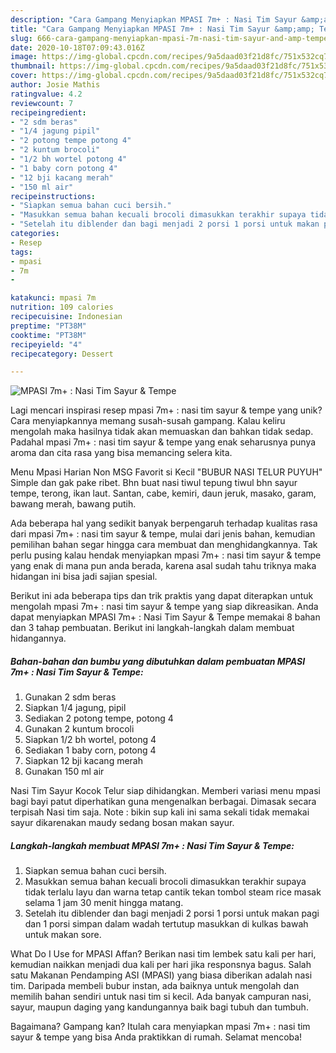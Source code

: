 ```yaml
---
description: "Cara Gampang Menyiapkan MPASI 7m+ : Nasi Tim Sayur &amp;amp; Tempe yang Bikin Ngiler"
title: "Cara Gampang Menyiapkan MPASI 7m+ : Nasi Tim Sayur &amp;amp; Tempe yang Bikin Ngiler"
slug: 666-cara-gampang-menyiapkan-mpasi-7m-nasi-tim-sayur-and-amp-tempe-yang-bikin-ngiler
date: 2020-10-18T07:09:43.016Z
image: https://img-global.cpcdn.com/recipes/9a5daad03f21d8fc/751x532cq70/mpasi-7m-nasi-tim-sayur-tempe-foto-resep-utama.jpg
thumbnail: https://img-global.cpcdn.com/recipes/9a5daad03f21d8fc/751x532cq70/mpasi-7m-nasi-tim-sayur-tempe-foto-resep-utama.jpg
cover: https://img-global.cpcdn.com/recipes/9a5daad03f21d8fc/751x532cq70/mpasi-7m-nasi-tim-sayur-tempe-foto-resep-utama.jpg
author: Josie Mathis
ratingvalue: 4.2
reviewcount: 7
recipeingredient:
- "2 sdm beras"
- "1/4 jagung pipil"
- "2 potong tempe potong 4"
- "2 kuntum brocoli"
- "1/2 bh wortel potong 4"
- "1 baby corn potong 4"
- "12 bji kacang merah"
- "150 ml air"
recipeinstructions:
- "Siapkan semua bahan cuci bersih."
- "Masukkan semua bahan kecuali brocoli dimasukkan terakhir supaya tidak terlalu layu dan warna tetap cantik tekan tombol steam rice masak selama 1 jam 30 menit hingga matang."
- "Setelah itu diblender dan bagi menjadi 2 porsi 1 porsi untuk makan pagi dan 1 porsi simpan dalam wadah tertutup masukkan di kulkas bawah untuk makan sore."
categories:
- Resep
tags:
- mpasi
- 7m
- 

katakunci: mpasi 7m  
nutrition: 109 calories
recipecuisine: Indonesian
preptime: "PT38M"
cooktime: "PT38M"
recipeyield: "4"
recipecategory: Dessert

---
```



![MPASI 7m+ : Nasi Tim Sayur &amp; Tempe](https://img-global.cpcdn.com/recipes/9a5daad03f21d8fc/751x532cq70/mpasi-7m-nasi-tim-sayur-tempe-foto-resep-utama.jpg)

Lagi mencari inspirasi resep mpasi 7m+ : nasi tim sayur &amp; tempe yang unik? Cara menyiapkannya memang susah-susah gampang. Kalau keliru mengolah maka hasilnya tidak akan memuaskan dan bahkan tidak sedap. Padahal mpasi 7m+ : nasi tim sayur &amp; tempe yang enak seharusnya punya aroma dan cita rasa yang bisa memancing selera kita.

Menu Mpasi Harian Non MSG Favorit si Kecil &#34;BUBUR NASI TELUR PUYUH&#34; Simple dan gak pake ribet. Bhn buat nasi tiwul tepung tiwul bhn sayur tempe, terong, ikan laut. Santan, cabe, kemiri, daun jeruk, masako, garam, bawang merah, bawang putih.

Ada beberapa hal yang sedikit banyak berpengaruh terhadap kualitas rasa dari mpasi 7m+ : nasi tim sayur &amp; tempe, mulai dari jenis bahan, kemudian pemilihan bahan segar hingga cara membuat dan menghidangkannya. Tak perlu pusing kalau hendak menyiapkan mpasi 7m+ : nasi tim sayur &amp; tempe yang enak di mana pun anda berada, karena asal sudah tahu triknya maka hidangan ini bisa jadi sajian spesial.


Berikut ini ada beberapa tips dan trik praktis yang dapat diterapkan untuk mengolah mpasi 7m+ : nasi tim sayur &amp; tempe yang siap dikreasikan. Anda dapat menyiapkan MPASI 7m+ : Nasi Tim Sayur &amp; Tempe memakai 8 bahan dan 3 tahap pembuatan. Berikut ini langkah-langkah dalam membuat hidangannya.

<!--inarticleads1-->

##### Bahan-bahan dan bumbu yang dibutuhkan dalam pembuatan MPASI 7m+ : Nasi Tim Sayur &amp; Tempe:

1. Gunakan 2 sdm beras
1. Siapkan 1/4 jagung, pipil
1. Sediakan 2 potong tempe, potong 4
1. Gunakan 2 kuntum brocoli
1. Siapkan 1/2 bh wortel, potong 4
1. Sediakan 1 baby corn, potong 4
1. Siapkan 12 bji kacang merah
1. Gunakan 150 ml air


Nasi Tim Sayur Kocok Telur siap dihidangkan. Memberi variasi menu mpasi bagi bayi patut diperhatikan guna mengenalkan berbagai. Dimasak secara terpisah Nasi tim saja. Note : bikin sup kali ini sama sekali tidak memakai sayur dikarenakan maudy sedang bosan makan sayur. 

<!--inarticleads2-->

##### Langkah-langkah membuat MPASI 7m+ : Nasi Tim Sayur &amp; Tempe:

1. Siapkan semua bahan cuci bersih.
1. Masukkan semua bahan kecuali brocoli dimasukkan terakhir supaya tidak terlalu layu dan warna tetap cantik tekan tombol steam rice masak selama 1 jam 30 menit hingga matang.
1. Setelah itu diblender dan bagi menjadi 2 porsi 1 porsi untuk makan pagi dan 1 porsi simpan dalam wadah tertutup masukkan di kulkas bawah untuk makan sore.


What Do I Use for MPASI Affan? Berikan nasi tim lembek satu kali per hari, kemudian naikkan menjadi dua kali per hari jika responsnya bagus. Salah satu Makanan Pendamping ASI (MPASI) yang biasa diberikan adalah nasi tim. Daripada membeli bubur instan, ada baiknya untuk mengolah dan memilih bahan sendiri untuk nasi tim si kecil. Ada banyak campuran nasi, sayur, maupun daging yang kandungannya baik bagi tubuh dan tumbuh. 

Bagaimana? Gampang kan? Itulah cara menyiapkan mpasi 7m+ : nasi tim sayur &amp; tempe yang bisa Anda praktikkan di rumah. Selamat mencoba!

